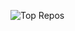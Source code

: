 ![Top Repos]([https://github-ranked-hcmq3ze5w7j0.deno.dev/api/generate?name=olexg](https://github-ranked-fn1rz42sj43g.deno.dev/api/generate?name=olexg))
